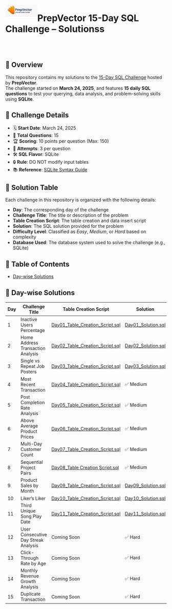 <p align="left">
  <img src="https://github.com/Jayita11/SQLMastery_One-Stop_SQL_Interview_PrepHub/blob/main/SQL%20Challenges/PrepVector_15-Day%20SQL%20Challenge/c80d2ff9bd9e754dcf3e75a22b16714a.jpeg" alt="PrepVector Logo" width="100" align="left">
  <h1> PrepVector 15-Day SQL Challenge – Solutionss</h1> 
</p>

<br><br>


## 📌 Overview

This repository contains my solutions to the [15-Day SQL Challenge](https://prepvector.com/sql-challenge) hosted by **PrepVector**.  
The challenge started on **March 24, 2025**, and features **15 daily SQL questions** to test your querying, data analysis, and problem-solving skills using **SQLite**.  


## 🧠 Challenge Details

- 🗓️ **Start Date**: March 24, 2025  
- 🧮 **Total Questions**: 15  
- 🏆 **Scoring**: 10 points per question (Max: 150)  
- 🔁 **Attempts**: 3 per question  
- 🛠️ **SQL Flavor**: SQLite  
- 🔒 **Rule**: DO NOT modify input tables  
- 📚 **Reference**: [SQLite Syntax Guide](https://www.sqlite.org/lang.html) 




## 📜 Solution Table

Each challenge in this repository is organized with the following details:

- **Day**: The corresponding day of the challenge  
- **Challenge Title**: The title or description of the problem  
- **Table Creation Script**: The table creation and data insert script  
- **Solution**: The SQL solution provided for the problem  
- **Difficulty Level**: Classified as *Easy*, *Medium*, or *Hard* based on complexity   
- **Database Used**: The database system used to solve the challenge (e.g., SQLite)
  
## 📂 Table of Contents

- [Day-wise Solutions](#-day-wise-solutions)



## 📅 Day-wise Solutions

| Day | Challenge Title | Table Creation Script | Solution | Difficulty | Database Used |
|-----|------------------|----------|-------|-------------|------------------|
| 1   | Inactive Users Percentage | [Day01_Table_Creation_Script.sql](https://github.com/Jayita11/SQLMastery_One-Stop_SQL_Interview_PrepHub/blob/main/SQL%20Challenges/PrepVector_15-Day%20SQL%20Challenge/Easy/01_Inactive_Users_Percentage_Table_Creation_Script.sql) | [Day01_Solution.sql](https://github.com/Jayita11/SQLMastery_One-Stop_SQL_Interview_PrepHub/blob/main/SQL%20Challenges/PrepVector_15-Day%20SQL%20Challenge/Easy/01_Inactive_Users_Percentage_Solution.sql) | ✅ Easy | SQLite |
| 2   | Home Address Transaction Analysis | [Day02_Table_Creation_Script.sql](https://github.com/Jayita11/SQLMastery_One-Stop_SQL_Interview_PrepHub/blob/main/SQL%20Challenges/PrepVector_15-Day%20SQL%20Challenge/Easy/02_Home_Address_Transaction_Analysis_Script.sql) | [Day02_Solution.sql](https://github.com/Jayita11/SQLMastery_One-Stop_SQL_Interview_PrepHub/blob/main/SQL%20Challenges/PrepVector_15-Day%20SQL%20Challenge/Easy/02_Home_Address_Transaction_Analysis_Solution.sql) | ✅ Easy | SQLite |
| 3   | Single vs Repeat Job Posters | [Day03_Table_Creation_Script.sql](https://github.com/Jayita11/SQLMastery_One-Stop_SQL_Interview_PrepHub/blob/main/SQL%20Challenges/PrepVector_15-Day%20SQL%20Challenge/Medium/01_Single_vs_Repeat_Job_Posters_Table_Creation_Script.sql) | [Day03_Solution.sql](https://github.com/Jayita11/SQLMastery_One-Stop_SQL_Interview_PrepHub/blob/main/SQL%20Challenges/PrepVector_15-Day%20SQL%20Challenge/Medium/01_Single_vs_Repeat_Job_Posters_Solution.sql) | ✅ Medium | SQLite |
| 4   | Most Recent Transaction | [Day04_Table_Creation_Script.sql](./Day04_Solution.sql) | ✅ Medium | Completed |
| 5   | Post Completion Rate Analysis | [Day05_Table_Creation_Script.sql](./Day05_Solution.sql) | ✅ Medium | Completed |
| 6   | Above Average Product Prices | [Day06_Table_Creation_Script.sql](./Day06_Solution.sql) | ✅ Medium | Completed |
| 7   | Multi-Day Customer Count | [Day07_Table_Creation_Script.sql](./Day07_Solution.sql) | ✅ Medium | Completed |
| 8   | Sequential Project Pairs | [Day08_Table Creation Script.sql](./Day08_Solution.sql) | ✅ Medium  | Completed |
| 9   | Product Sales by Month | [Day09_Table_Creation_Script.sql](https://github.com/Jayita11/SQLMastery_One-Stop_SQL_Interview_PrepHub/blob/main/SQL%20Challenges/PrepVector_15-Day%20SQL%20Challenge/Medium/09_Product_Sales_by_Month_Script.sql) | [Day09_Solution.sql](https://github.com/Jayita11/SQLMastery_One-Stop_SQL_Interview_PrepHub/blob/main/SQL%20Challenges/PrepVector_15-Day%20SQL%20Challenge/Medium/09_Product_Sales_by_Month_Solution.sql) | ✅ Medium | SQLite 
| 10  | Liker’s Liker | [Day10_Table_Creation_Script.sql](https://github.com/Jayita11/SQLMastery_One-Stop_SQL_Interview_PrepHub/blob/main/SQL%20Challenges/PrepVector_15-Day%20SQL%20Challenge/Hard/10_Liker's_Liker_Scripts.sql) | [Day10_Solution.sql](https://github.com/Jayita11/SQLMastery_One-Stop_SQL_Interview_PrepHub/blob/main/SQL%20Challenges/PrepVector_15-Day%20SQL%20Challenge/Hard/10_Liker's_Liker_Solution.sql) | ✅ Hard | SQLite |
| 11  | Third Unique Song Play Date | [Day11_Table_Creation_Script.sql](https://github.com/Jayita11/SQLMastery_One-Stop_SQL_Interview_PrepHub/blob/main/SQL%20Challenges/PrepVector_15-Day%20SQL%20Challenge/Hard/11_Third_Unique_Song_Play_Date_Script.sql) | [Day11_Solution.sql](https://github.com/Jayita11/SQLMastery_One-Stop_SQL_Interview_PrepHub/blob/main/SQL%20Challenges/PrepVector_15-Day%20SQL%20Challenge/Hard/11_Third_Unique_Song_Play_Date_Solution.sql) | ✅ Hard | SQLite |
| 12  | User Consecutive Day Streak Analysis | Coming Soon | ✅ Hard | In Progress |
| 13  | Click-Through Rate by Age | Coming Soon | ✅ Hard | In Progress |
| 14  | Monthly Revenue Growth Analysis | Coming Soon | ✅ Hard | In Progress |
| 15  | Duplicate Transaction | Coming Soon | ✅ Hard | In Progress |









